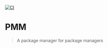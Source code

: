 [![CI][Ci-badge]][Ci-link]

[Ci-badge]: https://github.com/Charlie-Sumorok/ppm/workflows/CI/badge.svg
[Ci-link]: https://github.com/Charlie-Sumorok/ppm/actions?query=workflow%3ACI

# PMM
> A package manager for package managers
